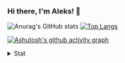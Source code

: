 ### Hi there, I'm Aleks! 👋

<!--[![Readme Card](https://github-readme-stats.vercel.app/api/pin/?username=lleks&repo=SoapUI-Training-Session&bg_color=fff0&text_color=A4A4A4)](https://github.com/lleks/SoapUI-Training-Session)
[![Readme Card](https://github-readme-stats.vercel.app/api/pin/?username=lleks&repo=Postman-Automation-GoogleAPI&bg_color=fff0&text_color=A4A4A4)](https://github.com/lleks/Postman-Automation-GoogleAPI)

[![Readme Card](https://github-readme-stats.vercel.app/api/pin/?username=lleks&repo=guru99-Poatman-practice-automation&bg_color=fff0&text_color=A4A4A4)](https://github.com/lleks/guru99-Poatman-practice-automation)
[![Readme Card](https://github-readme-stats.vercel.app/api/pin/?username=lleks&repo=NASA-Open-APIs-Practice&bg_color=fff0&text_color=A4A4A4)](https://github.com/lleks/NASA-Open-APIs-Practice)

[![Readme Card](https://github-readme-stats.vercel.app/api/pin/?username=lleks&repo=Postman-API-Users&bg_color=fff0&text_color=A4A4A4)](https://github.com/lleks/Postman-API-Users)
[![Readme Card](https://github-readme-stats.vercel.app/api/pin/?username=lleks&repo=Postman-API-Social-Media-Testing-Web-Project&bg_color=fff0&text_color=A4A4A4)](https://github.com/lleks/Postman-API-Social-Media-Testing-Web-Project)

[![Readme Card](https://github-readme-stats.vercel.app/api/pin/?username=lleks&repo=Postman-API-Users&bg_color=fff0&text_color=A4A4A4)](https://github.com/lleks/Postman-API-Users)
[![Readme Card](https://github-readme-stats.vercel.app/api/pin/?username=lleks&repo=Bug-Reports-Collection&bg_color=fff0&text_color=A4A4A4)](https://github.com/lleks/Bug-Reports-Collection)

[![Readme Card](https://github-readme-stats.vercel.app/api/pin/?username=lleks&repo=amtrak-web-app&bg_color=fff0&text_color=A4A4A4)](https://github.com/lleks/amtrak-web-app)
[![Readme Card](https://github-readme-stats.vercel.app/api/pin/?username=lleks&repo=online-form-qa-web-project&bg_color=fff0&text_color=A4A4A4)](https://github.com/lleks/online-form-qa-web-project)

[![Readme Card](https://github-readme-stats.vercel.app/api/pin/?username=lleks&repo=banking-qa-web-project&bg_color=fff0&text_color=A4A4A4)](https://github.com/lleks/banking-qa-web-project)
[![Readme Card](https://github-readme-stats.vercel.app/api/pin/?username=lleks&repo=GymnasticSchoolWebProject&bg_color=fff0&text_color=A4A4A4)](https://github.com/lleks/GymnasticSchoolWebProject)

[![Readme Card](https://github-readme-stats.vercel.app/api/pin/?username=lleks&repo=SQL-training-session&bg_color=fff0&text_color=A4A4A4)](https://github.com/lleks/SQL-training-session) [![Readme Card](https://github-readme-stats.vercel.app/api/pin/?username=lleks&repo=sql-ex-training-session-2&bg_color=fff0&text_color=A4A4A4)](https://github.com/lleks/sql-ex-training-session-2)

[![Readme Card](https://github-readme-stats.vercel.app/api/pin/?username=lleks&repo=new-automation-practical&bg_color=fff0&text_color=A4A4A4)](https://github.com/lleks/new-automation-practical)
[![Readme Card](https://github-readme-stats.vercel.app/api/pin/?username=lleks&repo=Android-Studio-Practice&bg_color=fff0&text_color=A4A4A4)](https://github.com/lleks/Android-Studio-Practice)

[![Readme Card](https://github-readme-stats.vercel.app/api/pin/?username=lleks&repo=w3schools-test.github.io&bg_color=fff0&text_color=A4A4A4)](https://github.com/lleks/w3schools-test.github.io)
[![Readme Card](https://github-readme-stats.vercel.app/api/pin/?username=lleks&repo=GitPractice&bg_color=fff0&text_color=A4A4A4)](https://github.com/lleks/GitPractice)
-->

![Anurag's GitHub stats](https://github-readme-stats.vercel.app/api?username=lleks&show_icons=true&h&bg_color=fff0&text_color=A4A4A4&include_all_commits=true&custom_title=GitHub_Stats&hide_border=true&title_color=58a6ff&icon_color=58a6ff) [![Top Langs](https://github-readme-stats.vercel.app/api/top-langs/?username=anuraghazra&layout=compact&bg_color=fff0&text_color=A4A4A4&hide_border=true&title_color=58a6ff&icon_color=A4A4A4)](https://github.com/anuraghazra/github-readme-stats)

[![Ashutosh's github activity graph](https://activity-graph.herokuapp.com/graph?username=lleks&bg_color=fff0&hide_border=true&line=58a6ff&color=58a6ff)](https://github.com/ashutosh00710/github-readme-activity-graph)



<details>
  <summary>Stat</summary>
  <img align="left" alt="GitHubStats" src="https://komarev.com/ghpvc/?username=lleks&color=blue"
</details>       


<!--
**lleks/lleks** is a ✨ _special_ ✨ repository because its `README.md` (this file) appears on your GitHub profile.

Here are some ideas to get you started:

- 🔭 I’m currently working on ...
- 🌱 I’m currently learning ...
- 👯 I’m looking to collaborate on ...
- 🤔 I’m looking for help with ...
- 💬 Ask me about ...
- 📫 How to reach me: ...
- 😄 Pronouns: ...
- ⚡ Fun fact: ...
-->
  [![GitHub Streak](https://github-readme-streak-stats.herokuapp.com/?user=lleks)](https://github.com/DenverCoder1/github-readme-streak-stats)

  <h1 align="center">Hi 👋, I'm lleks</h1>
<h3 align="center">A passionate frontend developer from India</h3>

<p align="left"> <img src="https://komarev.com/ghpvc/?username=lleks&label=Profile%20views&color=0e75b6&style=flat" alt="lleks" /> </p>

<p align="left"> <a href="https://github.com/ryo-ma/github-profile-trophy"><img src="https://github-profile-trophy.vercel.app/?username=lleks" alt="lleks" /></a> </p>


<h3 align="left">Languages and Tools:</h3>
<p align="left"> <a href="https://developer.android.com" target="_blank"> <img src="https://raw.githubusercontent.com/devicons/devicon/master/icons/android/android-original-wordmark.svg" alt="android" width="40" height="40"/> </a> <a href="https://www.w3schools.com/css/" target="_blank"> <img src="https://raw.githubusercontent.com/devicons/devicon/master/icons/css3/css3-original-wordmark.svg" alt="css3" width="40" height="40"/> </a> <a href="https://www.w3.org/html/" target="_blank"> <img src="https://raw.githubusercontent.com/devicons/devicon/master/icons/html5/html5-original-wordmark.svg" alt="html5" width="40" height="40"/> </a> <a href="https://postman.com" target="_blank"> <img src="https://www.vectorlogo.zone/logos/getpostman/getpostman-icon.svg" alt="postman" width="40" height="40"/> </a> </p>

<p>&nbsp;<img align="center" src="https://github-readme-stats.vercel.app/api?username=lleks&show_icons=true&locale=en" alt="lleks" /></p>

<p><img align="center" src="https://github-readme-streak-stats.herokuapp.com/?user=lleks&" alt="lleks" /></p>
